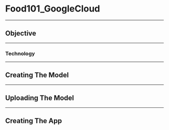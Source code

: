 # Food101_GoogleCloud
-----------------
## Objective
-----------------
### Technology
-----------------
## Creating The Model
-----------------
## Uploading The Model
-----------------
## Creating The App
